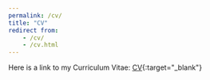 ```yaml
---
permalink: /cv/
title: "CV"
redirect from:
    - /cv/
    - /cv.html
---
```


Here is a link to my Curriculum Vitae: [CV](/assets/files/CurriculumVitae-BenjaminAndrewCyrSeptember2019.pdf){:target="_blank"}




